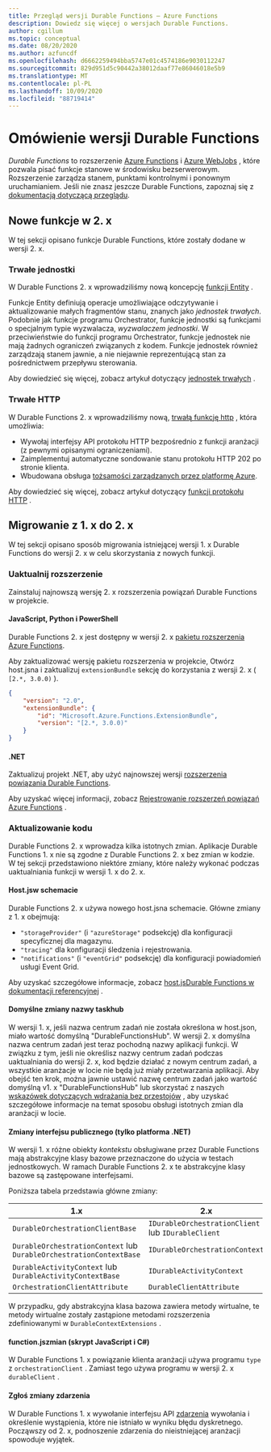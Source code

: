 ```yaml
---
title: Przegląd wersji Durable Functions — Azure Functions
description: Dowiedz się więcej o wersjach Durable Functions.
author: cgillum
ms.topic: conceptual
ms.date: 08/20/2020
ms.author: azfuncdf
ms.openlocfilehash: d6662259494bba5747e01c4574186e9030112247
ms.sourcegitcommit: 829d951d5c90442a38012daaf77e86046018e5b9
ms.translationtype: MT
ms.contentlocale: pl-PL
ms.lasthandoff: 10/09/2020
ms.locfileid: "88719414"
---
```

# <a name="durable-functions-versions-overview"></a>Omówienie wersji Durable Functions

*Durable Functions* to rozszerzenie [Azure Functions](../functions-overview.md) i [Azure WebJobs](../../app-service/webjobs-create.md) , które pozwala pisać funkcje stanowe w środowisku bezserwerowym. Rozszerzenie zarządza stanem, punktami kontrolnymi i ponownym uruchamianiem. Jeśli nie znasz jeszcze Durable Functions, zapoznaj się z [dokumentacją dotyczącą przeglądu](durable-functions-overview.md).

## <a name="new-features-in-2x"></a>Nowe funkcje w 2. x

W tej sekcji opisano funkcje Durable Functions, które zostały dodane w wersji 2. x.

### <a name="durable-entities"></a>Trwałe jednostki

W Durable Functions 2. x wprowadziliśmy nową koncepcję [funkcji Entity](durable-functions-entities.md) .

Funkcje Entity definiują operacje umożliwiające odczytywanie i aktualizowanie małych fragmentów stanu, znanych jako *jednostek trwałych*. Podobnie jak funkcje programu Orchestrator, funkcje jednostki są funkcjami o specjalnym typie wyzwalacza, *wyzwalaczem jednostki*. W przeciwieństwie do funkcji programu Orchestrator, funkcje jednostek nie mają żadnych ograniczeń związanych z kodem. Funkcje jednostek również zarządzają stanem jawnie, a nie niejawnie reprezentującą stan za pośrednictwem przepływu sterowania.

Aby dowiedzieć się więcej, zobacz artykuł dotyczący [jednostek trwałych](durable-functions-entities.md) .

### <a name="durable-http"></a>Trwałe HTTP

W Durable Functions 2. x wprowadziliśmy nową, [trwałą funkcję http](durable-functions-http-features.md#consuming-http-apis) , która umożliwia:

* Wywołaj interfejsy API protokołu HTTP bezpośrednio z funkcji aranżacji (z pewnymi opisanymi ograniczeniami).
* Zaimplementuj automatyczne sondowanie stanu protokołu HTTP 202 po stronie klienta.
* Wbudowana obsługa [tożsamości zarządzanych przez platformę Azure](../../active-directory/managed-identities-azure-resources/overview.md).

Aby dowiedzieć się więcej, zobacz artykuł dotyczący [funkcji protokołu HTTP](durable-functions-http-features.md#consuming-http-apis) .

## <a name="migrate-from-1x-to-2x"></a>Migrowanie z 1. x do 2. x

W tej sekcji opisano sposób migrowania istniejącej wersji 1. x Durable Functions do wersji 2. x w celu skorzystania z nowych funkcji.

### <a name="upgrade-the-extension"></a>Uaktualnij rozszerzenie

Zainstaluj najnowszą wersję 2. x rozszerzenia powiązań Durable Functions w projekcie.

#### <a name="javascript-python-and-powershell"></a>JavaScript, Python i PowerShell

Durable Functions 2. x jest dostępny w wersji 2. x [pakietu rozszerzenia Azure Functions](../functions-bindings-register.md#extension-bundles).

Aby zaktualizować wersję pakietu rozszerzenia w projekcie, Otwórz host.jsna i zaktualizuj `extensionBundle` sekcję do korzystania z wersji 2. x ( `[2.*, 3.0.0)` ).

```json
{
    "version": "2.0",
    "extensionBundle": {
        "id": "Microsoft.Azure.Functions.ExtensionBundle",
        "version": "[2.*, 3.0.0)"
    }
}
```

#### <a name="net"></a>.NET

Zaktualizuj projekt .NET, aby użyć najnowszej wersji [rozszerzenia powiązania Durable Functions](https://www.nuget.org/packages/Microsoft.Azure.WebJobs.Extensions.DurableTask).

Aby uzyskać więcej informacji, zobacz [Rejestrowanie rozszerzeń powiązań Azure Functions](../functions-bindings-register.md#local-csharp) .

### <a name="update-your-code"></a>Aktualizowanie kodu

Durable Functions 2. x wprowadza kilka istotnych zmian. Aplikacje Durable Functions 1. x nie są zgodne z Durable Functions 2. x bez zmian w kodzie. W tej sekcji przedstawiono niektóre zmiany, które należy wykonać podczas uaktualniania funkcji w wersji 1. x do 2. x.

#### <a name="hostjson-schema"></a>Host.jsw schemacie

Durable Functions 2. x używa nowego host.jsna schemacie. Główne zmiany z 1. x obejmują:

* `"storageProvider"` (i `"azureStorage"` podsekcję) dla konfiguracji specyficznej dla magazynu.
* `"tracing"` dla konfiguracji śledzenia i rejestrowania.
* `"notifications"` (i `"eventGrid"` podsekcję) dla konfiguracji powiadomień usługi Event Grid.

Aby uzyskać szczegółowe informacje, zobacz [host.jsDurable Functions w dokumentacji referencyjnej](durable-functions-bindings.md#durable-functions-2-0-host-json) .

#### <a name="default-taskhub-name-changes"></a>Domyślne zmiany nazwy taskhub

W wersji 1. x, jeśli nazwa centrum zadań nie została określona w host.json, miało wartość domyślną "DurableFunctionsHub". W wersji 2. x domyślna nazwa centrum zadań jest teraz pochodną nazwy aplikacji funkcji. W związku z tym, jeśli nie określisz nazwy centrum zadań podczas uaktualniania do wersji 2. x, kod będzie działać z nowym centrum zadań, a wszystkie aranżacje w locie nie będą już miały przetwarzania aplikacji. Aby obejść ten krok, można jawnie ustawić nazwę centrum zadań jako wartość domyślną v1. x "DurableFunctionsHub" lub skorzystać z naszych [wskazówek dotyczących wdrażania bez przestojów](durable-functions-zero-downtime-deployment.md) , aby uzyskać szczegółowe informacje na temat sposobu obsługi istotnych zmian dla aranżacji w locie.

#### <a name="public-interface-changes-net-only"></a>Zmiany interfejsu publicznego (tylko platforma .NET)

W wersji 1. x różne obiekty _kontekstu_ obsługiwane przez Durable Functions mają abstrakcyjne klasy bazowe przeznaczone do użycia w testach jednostkowych. W ramach Durable Functions 2. x te abstrakcyjne klasy bazowe są zastępowane interfejsami.

Poniższa tabela przedstawia główne zmiany:

| 1.x | 2.x |
|----------|----------|
| `DurableOrchestrationClientBase` | `IDurableOrchestrationClient` lub `IDurableClient` |
| `DurableOrchestrationContext` lub `DurableOrchestrationContextBase` | `IDurableOrchestrationContext` |
| `DurableActivityContext` lub `DurableActivityContextBase` | `IDurableActivityContext` |
| `OrchestrationClientAttribute` | `DurableClientAttribute` |

W przypadku, gdy abstrakcyjna klasa bazowa zawiera metody wirtualne, te metody wirtualne zostały zastąpione metodami rozszerzenia zdefiniowanymi w `DurableContextExtensions` .

#### <a name="functionjson-changes-javascript-and-c-script"></a>function.jszmian (skrypt JavaScript i C#)

W Durable Functions 1. x powiązanie klienta aranżacji używa programu `type` z `orchestrationClient` . Zamiast tego używa programu w wersji 2. x `durableClient` .

#### <a name="raise-event-changes"></a>Zgłoś zmiany zdarzenia

W Durable Functions 1. x wywołanie interfejsu API [zdarzenia](durable-functions-external-events.md#send-events) wywołania i określenie wystąpienia, które nie istniało w wyniku błędu dyskretnego. Począwszy od 2. x, podnoszenie zdarzenia do nieistniejącej aranżacji spowoduje wyjątek.
